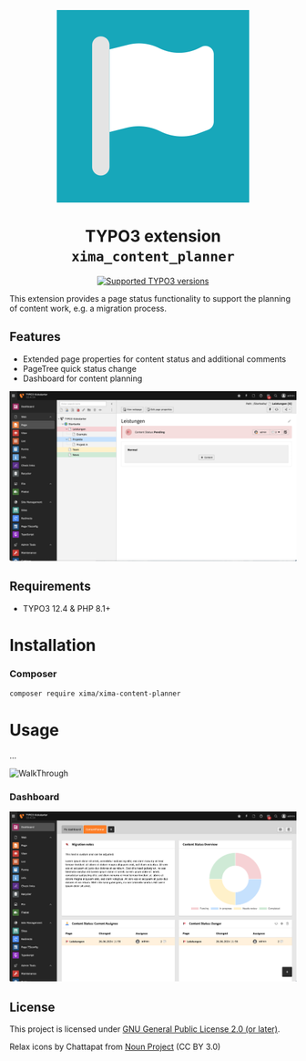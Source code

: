 <div align="center">

![Extension icon](Resources/Public/Icons/Extension.svg)

# TYPO3 extension `xima_content_planner`

[![Supported TYPO3 versions](https://badgen.net/badge/TYPO3/v12/orange)]()

</div>

This extension provides a page status functionality to support the planning of content work, e.g. a migration process.

## Features

* Extended page properties for content status and additional comments
* PageTree quick status change
* Dashboard for content planning

![Backend](./Documentation/Images/backend.png)

## Requirements

* TYPO3 12.4 & PHP 8.1+

# Installation

### Composer

``` bash
composer require xima/xima-content-planner
```

# Usage

...

![WalkThrough](./Documentation/Images/walk-through.gif)

### Dashboard

![Dashboard](./Documentation/Images/dashboard.png)


## License

This project is licensed
under [GNU General Public License 2.0 (or later)](LICENSE.md).

Relax icons by Chattapat from <a href="https://thenounproject.com/browse/icons/term/relax/" target="_blank" title="relax Icons">Noun Project</a> (CC BY 3.0)
